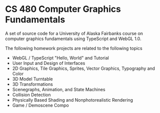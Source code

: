 # CS 480 Computer Graphics Fundamentals
A set of source code for a University of Alaska Fairbanks course on computer graphics fundamentals using TypeScript and WebGL 1.0.

The following homework projects are related to the following topics

* WebGL / TypeScript "Hello, World" and Tutorial
* User Input and Design of Interfaces
* 2D Graphics, Tile Graphics, Sprites, Vector Graphics, Typography and Color
* 3D Model Turntable
* 3D Transformations
* Scenegraphs, Animation, and State Machines
* Collision Detection
* Physically Based Shading and Nonphotorealistic Rendering
* Game / Demoscene Compo
